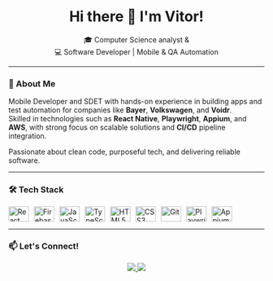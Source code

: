 <h1 align="center">Hi there 👋 I'm Vitor!</h1>

<p align="center">
  🎓 Computer Science analyst &<br>
  💻 Software Developer | Mobile & QA Automation
</p>

---

### 🧠 About Me

Mobile Developer and SDET with hands-on experience in building apps and test automation for companies like **Bayer**, **Volkswagen**, and **Voidr**.  
Skilled in technologies such as **React Native**, **Playwright**, **Appium**, and **AWS**, with strong focus on scalable solutions and **CI/CD** pipeline integration.

Passionate about clean code, purposeful tech, and delivering reliable software.

---

### 🛠️ Tech Stack

<div style="display: flex; align-items: center; gap: 10px;">
  <img align="center" alt="React" height="30" width="40" src="https://cdn.jsdelivr.net/gh/devicons/devicon/icons/react/react-original.svg">
  <img align="center" alt="Firebase" height="30" width="40" src="https://cdn.jsdelivr.net/gh/devicons/devicon/icons/firebase/firebase-plain.svg">
  <img align="center" alt="JavaScript" height="30" width="40" src="https://cdn.jsdelivr.net/gh/devicons/devicon/icons/javascript/javascript-plain.svg">
  <img align="center" alt="TypeScript" height="30" width="40" src="https://cdn.jsdelivr.net/gh/devicons/devicon/icons/typescript/typescript-plain.svg">
  <img align="center" alt="HTML5" height="30" width="40" src="https://cdn.jsdelivr.net/gh/devicons/devicon/icons/html5/html5-original.svg">
  <img align="center" alt="CSS3" height="30" width="40" src="https://cdn.jsdelivr.net/gh/devicons/devicon/icons/css3/css3-original.svg">
  <img align="center" alt="Git" height="30" width="40" src="https://cdn.jsdelivr.net/gh/devicons/devicon/icons/git/git-original.svg">
  <img align="center" alt="Playwright" height="30" width="40" src="https://playwright.dev/img/playwright-logo.svg">
  <img align="center" alt="Appium" height="30" width="40" src="https://avatars.githubusercontent.com/u/1312482?s=200&v=4">
</div>

---

### 📫 Let's Connect!

<p align="center">
  <a href="https://www.linkedin.com/in/vitor-guilherme-silva-alfredo/" target="_blank">
    <img src="https://img.shields.io/badge/-LinkedIn-%230077B5?style=for-the-badge&logo=linkedin&logoColor=white" />
  </a>
  <a href="mailto:vitor.gsa@outlook.com" target="_blank">
    <img src="https://img.shields.io/badge/-Email-%23333?style=for-the-badge&logo=gmail&logoColor=white" />
  </a>
</p>
